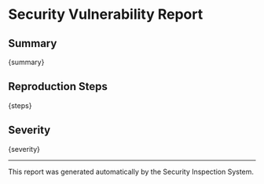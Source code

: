 # Security Vulnerability Report

## Summary
{summary}

## Reproduction Steps
{steps}

## Severity
{severity}

---
This report was generated automatically by the Security Inspection System.
